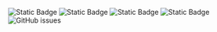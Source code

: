 ![Static Badge](https://img.shields.io/badge/blacklists-60-000000) ![Static Badge](https://img.shields.io/badge/blacklisted-3068267-cc0000) ![Static Badge](https://img.shields.io/badge/whitelisted-2243-00CC00) ![Static Badge](https://img.shields.io/badge/streaming_blacklist-28107-000000) ![GitHub issues](https://img.shields.io/github/issues/fabriziosalmi/blacklists)
